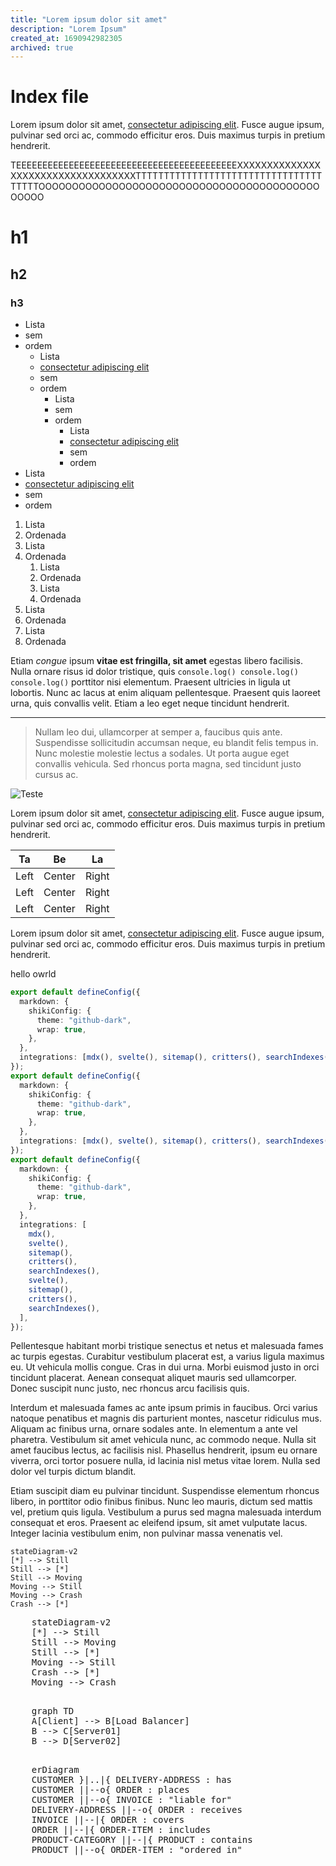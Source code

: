 ```yaml
---
title: "Lorem ipsum dolor sit amet"
description: "Lorem Ipsum"
created_at: 1690942982305
archived: true
---
```


# Index file

Lorem ipsum dolor sit amet, [consectetur adipiscing elit](https://mdxjs.com "title"). Fusce augue ipsum, pulvinar sed orci ac, commodo efficitur eros. Duis maximus turpis in pretium hendrerit.

TEEEEEEEEEEEEEEEEEEEEEEEEEEEEEEEEEEEEEEEEEEXXXXXXXXXXXXXXXXXXXXXXXXXXXXXXXXXXXTTTTTTTTTTTTTTTTTTTTTTTTTTTTTTTTTTTTTTOOOOOOOOOOOOOOOOOOOOOOOOOOOOOOOOOOOOOOOOOOOOOOO

# h1

## h2

### h3

- Lista
- sem
- ordem
  - Lista
  - [consectetur adipiscing elit](https://mdxjs.com "title")
  - sem
  - ordem
    - Lista
    - sem
    - ordem
      - Lista
      - [consectetur adipiscing elit](https://mdxjs.com "title")
      - sem
      - ordem
- Lista
- [consectetur adipiscing elit](https://mdxjs.com "title")
- sem
- ordem

1. Lista
2. Ordenada
3. Lista
4. Ordenada
   1. Lista
   2. Ordenada
   3. Lista
   4. Ordenada
5. Lista
6. Ordenada
7. Lista
8. Ordenada

Etiam _congue_ ipsum **vitae est fringilla, sit amet** egestas libero facilisis. Nulla ornare risus id dolor tristique, quis `console.log() console.log() console.log()` porttitor nisi elementum. Praesent ultricies in ligula ut lobortis. Nunc ac lacus at enim aliquam pellentesque. Praesent quis laoreet urna, quis convallis velit. Etiam a leo eget neque tincidunt hendrerit.

---

> Nullam leo dui, ullamcorper at semper a, faucibus quis ante. Suspendisse sollicitudin accumsan neque, eu blandit felis tempus in. Nunc molestie molestie lectus a sodales. Ut porta augue eget convallis vehicula. Sed rhoncus porta magna, sed tincidunt justo cursus ac.

![Teste](https://github.com/bronen.png "Testando")

Lorem ipsum dolor sit amet, [consectetur adipiscing elit](https://mdxjs.com "title"). Fusce augue ipsum, pulvinar sed orci ac, commodo efficitur eros. Duis maximus turpis in pretium hendrerit.

|  Ta  |   Be   |  La   |
| :--: | :----: | :---: |
| Left | Center | Right |
| Left | Center | Right |
| Left | Center | Right |

Lorem ipsum dolor sit amet, [consectetur adipiscing elit](https://mdxjs.com "title"). Fusce augue ipsum, pulvinar sed orci ac, commodo efficitur eros. Duis maximus turpis in pretium hendrerit.

<p><span>hello owrld</span></p>

```ts
export default defineConfig({
  markdown: {
    shikiConfig: {
      theme: "github-dark",
      wrap: true,
    },
  },
  integrations: [mdx(), svelte(), sitemap(), critters(), searchIndexes()],
});
export default defineConfig({
  markdown: {
    shikiConfig: {
      theme: "github-dark",
      wrap: true,
    },
  },
  integrations: [mdx(), svelte(), sitemap(), critters(), searchIndexes()],
});
export default defineConfig({
  markdown: {
    shikiConfig: {
      theme: "github-dark",
      wrap: true,
    },
  },
  integrations: [
    mdx(),
    svelte(),
    sitemap(),
    critters(),
    searchIndexes(),
    svelte(),
    sitemap(),
    critters(),
    searchIndexes(),
  ],
});
```

Pellentesque habitant morbi tristique senectus et netus et malesuada fames ac turpis egestas. Curabitur vestibulum placerat est, a varius ligula maximus eu. Ut vehicula mollis congue. Cras in dui urna. Morbi euismod justo in orci tincidunt placerat. Aenean consequat aliquet mauris sed ullamcorper. Donec suscipit nunc justo, nec rhoncus arcu facilisis quis.

Interdum et malesuada fames ac ante ipsum primis in faucibus. Orci varius natoque penatibus et magnis dis parturient montes, nascetur ridiculus mus. Aliquam ac finibus urna, ornare sodales ante. In elementum a ante vel pharetra. Vestibulum sit amet vehicula nunc, ac commodo neque. Nulla sit amet faucibus lectus, ac facilisis nisl. Phasellus hendrerit, ipsum eu ornare viverra, orci tortor posuere nulla, id lacinia nisl metus vitae lorem. Nulla sed dolor vel turpis dictum blandit.

Etiam suscipit diam eu pulvinar tincidunt. Suspendisse elementum rhoncus libero, in porttitor odio finibus finibus. Nunc leo mauris, dictum sed mattis vel, pretium quis ligula. Vestibulum a purus sed magna malesuada interdum consequat et eros. Praesent ac eleifend ipsum, sit amet vulputate lacus. Integer lacinia vestibulum enim, non pulvinar massa venenatis vel.

```
stateDiagram-v2
[*] --> Still
Still --> [*]
Still --> Moving
Moving --> Still
Moving --> Crash
Crash --> [*]
```

<div class="flex flex-col lg:flex-row items-center gap-1">
  <pre class="mermaid">
    stateDiagram-v2 
    [*] --> Still
    Still --> Moving
    Still --> [*]
    Moving --> Still
    Crash --> [*]
    Moving --> Crash
  </pre>
  <pre class="mermaid">
    graph TD 
    A[Client] --> B[Load Balancer] 
    B --> C[Server01] 
    B --> D[Server02]
  </pre>
  <pre class="mermaid w-full">
    erDiagram
    CUSTOMER }|..|{ DELIVERY-ADDRESS : has
    CUSTOMER ||--o{ ORDER : places
    CUSTOMER ||--o{ INVOICE : "liable for"
    DELIVERY-ADDRESS ||--o{ ORDER : receives
    INVOICE ||--|{ ORDER : covers
    ORDER ||--|{ ORDER-ITEM : includes
    PRODUCT-CATEGORY ||--|{ PRODUCT : contains
    PRODUCT ||--o{ ORDER-ITEM : "ordered in"
  </pre>
</div>
